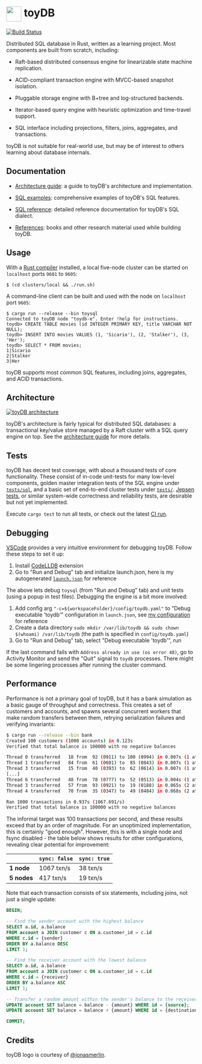 # <a><img src="./docs/images/toydb.svg" height="40" valign="top" /></a> toyDB

[![Build Status](https://cloud.drone.io/api/badges/erikgrinaker/toydb/status.svg)](https://cloud.drone.io/erikgrinaker/toydb)

Distributed SQL database in Rust, written as a learning project. Most components are built from
scratch, including:

* Raft-based distributed consensus engine for linearizable state machine replication.

* ACID-compliant transaction engine with MVCC-based snapshot isolation.

* Pluggable storage engine with B+tree and log-structured backends.

* Iterator-based query engine with heuristic optimization and time-travel support.

* SQL interface including projections, filters, joins, aggregates, and transactions.

toyDB is not suitable for real-world use, but may be of interest to others learning about
database internals.

## Documentation

* [Architecture guide](docs/architecture.md): a guide to toyDB's architecture and implementation.

* [SQL examples](docs/examples.md): comprehensive examples of toyDB's SQL features.

* [SQL reference](docs/sql.md): detailed reference documentation for toyDB's SQL dialect.

* [References](docs/references.md): books and other research material used while building toyDB.

## Usage

With a [Rust compiler](https://www.rust-lang.org/tools/install) installed, a local five-node 
cluster can be started on `localhost` ports `9601` to `9605`:

```
$ (cd clusters/local && ./run.sh)
```

A command-line client can be built and used with the node on `localhost` port `9605`:

```
$ cargo run --release --bin toysql
Connected to toyDB node "toydb-e". Enter !help for instructions.
toydb> CREATE TABLE movies (id INTEGER PRIMARY KEY, title VARCHAR NOT NULL);
toydb> INSERT INTO movies VALUES (1, 'Sicario'), (2, 'Stalker'), (3, 'Her');
toydb> SELECT * FROM movies;
1|Sicario
2|Stalker
3|Her
```

toyDB supports most common SQL features, including joins, aggregates, and ACID transactions.

## Architecture

[![toyDB architecture](./docs/images/architecture.svg)](./docs/architecture.md)

toyDB's architecture is fairly typical for distributed SQL databases: a transactional
key/value store managed by a Raft cluster with a SQL query engine on top. See the
[architecture guide](./docs/architecture.md) for more details.

## Tests

toyDB has decent test coverage, with about a thousand tests of core functionality. These consist
of in-code unit-tests for many low-level components, golden master integration tests of the SQL
engine under [`tests/sql`](https://github.com/erikgrinaker/toydb/tree/master/tests/sql), and a
basic set of end-to-end cluster tests under
[`tests/`](https://github.com/erikgrinaker/toydb/tree/master/tests).
[Jepsen tests](https://jepsen.io), or similar system-wide correctness and reliability tests, are 
desirable but not yet implemented.

Execute `cargo test` to run all tests, or check out the latest
[CI run](https://cloud.drone.io/erikgrinaker/toydb).

## Debugging

[VSCode](https://code.visualstudio.com) provides a very intuitive environment for debugging toyDB. Follow these steps to set it up:
1. Install [CodeLLDB](https://marketplace.visualstudio.com/items?itemName=vadimcn.vscode-lldb) extension
1. Go to "Run and Debug" tab and initialize launch.json, here is my autogenerated [`launch.json`](https://gist.github.com/leotoff/78e20cb1948e8bb20631271576730865) for reference

The above lets debug `toysql` (from "Run and Debug" tab) and unit tests (using a popup in test files). Debugging the engine is a bit more involved:
1. Add config arg `"-c=${workspaceFolder}/config/toydb.yaml"` to "Debug executable 'toydb'" configuration in `launch.json`, see [my configuration](https://gist.github.com/leotoff/b940df1b947b7d4e6fd42bd057943fe3) for reference
1. Create a data directory `sudo mkdir /var/lib/toydb && sudo chown $(whoami) /var/lib/toydb` (the path is specified in `config/toydb.yaml`)
1. Go to "Run and Debug" tab, select "Debug executable 'toydb'", run

If the last command fails with `Address already in use (os error 48)`, go to Activity Monitor and send the "Quit" signal to `toydb` processes. There might be some lingering processes after running the cluster command.

## Performance

Performance is not a primary goal of toyDB, but it has a bank simulation as a basic gauge of
throughput and correctness. This creates a set of customers and accounts, and spawns several
concurrent workers that make random transfers between them, retrying serialization failures and
verifying invariants:

```sh
$ cargo run --release --bin bank
Created 100 customers (1000 accounts) in 0.123s
Verified that total balance is 100000 with no negative balances

Thread 0 transferred   18 from  92 (0911) to 100 (0994) in 0.007s (1 attempts)
Thread 1 transferred   84 from  61 (0601) to  85 (0843) in 0.007s (1 attempts)
Thread 3 transferred   15 from  40 (0393) to  62 (0614) in 0.007s (1 attempts)
[...]
Thread 6 transferred   48 from  78 (0777) to  52 (0513) in 0.004s (1 attempts)
Thread 3 transferred   57 from  93 (0921) to  19 (0188) in 0.065s (2 attempts)
Thread 4 transferred   70 from  35 (0347) to  49 (0484) in 0.068s (2 attempts)

Ran 1000 transactions in 0.937s (1067.691/s)
Verified that total balance is 100000 with no negative balances
```

The informal target was 100 transactions per second, and these results exceed that by an order
of magnitude. For an unoptimized implementation, this is certainly "good enough". However, this
is with a single node and fsync disabled - the table below shows results for other configurations,
revealing clear potential for improvement:

|             | `sync: false` | `sync: true` |
| ----------- | ------------- | ------------ |
| **1 node**  | 1067 txn/s    | 38 txn/s     |
| **5 nodes** | 417 txn/s     | 19 txn/s     |

Note that each transaction consists of six statements, including joins, not just a single update:

```sql
BEGIN;

-- Find the sender account with the highest balance
SELECT a.id, a.balance
FROM account a JOIN customer c ON a.customer_id = c.id
WHERE c.id = {sender}
ORDER BY a.balance DESC
LIMIT 1;

-- Find the receiver account with the lowest balance
SELECT a.id, a.balance
FROM account a JOIN customer c ON a.customer_id = c.id
WHERE c.id = {receiver}
ORDER BY a.balance ASC
LIMIT 1;

-- Transfer a random amount within the sender's balance to the receiver
UPDATE account SET balance = balance - {amount} WHERE id = {source};
UPDATE account SET balance = balance + {amount} WHERE id = {destination};

COMMIT;
```

## Credits

toyDB logo is courtesy of [@jonasmerlin](https://github.com/jonasmerlin).